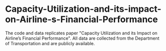 # Capacity-Utilization-and-its-impact-on-Airline-s-Financial-Performance
The code and data replicates paper "Capacity Utilization and its Impact on Airline’s Financial Performance". All data are collected from the Department of Transportation and are publicly available. 

